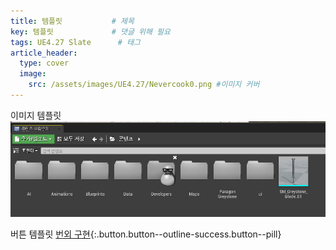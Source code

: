 ```yaml
---
title: 템플릿           # 제목
key: 템플릿             # 댓글 위해 필요
tags: UE4.27 Slate      # 태그
article_header:
  type: cover
  image:
    src: /assets/images/UE4.27/Nevercook0.png #이미지 커버
---
```


이미지 템플릿
![image.png](/assets/images/UE4.27/Nevercook2.png)

버튼 템플릿
[번외 구현](https://github.com/jsuk10/ue4/commit/f002b9400fbdfef6b1de4e83c1fdf2e702f46535){:.button.button--outline-success.button--pill}